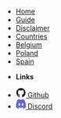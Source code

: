 <!-- docs/_sidebar.md -->

* [Home](/)
* [Guide](guide.md)
* [Disclaimer](disclaimer.md)
* [Countries](country.md)
* [Belgium](belgium.md)
* [Poland](poland.md)
* [Spain](spain.md)
  
- **Links**
* <a href="https://github.com/notakitty/thub"><img src="assets/img/github.svg" alt="Github" width="20" height="20"/> Github</a>
* <a href="https://discord.gg/cgFnnFRwxm"><img src="assets/img/discord.svg" alt="Discord" width="20" height="20"/> Discord</a>



